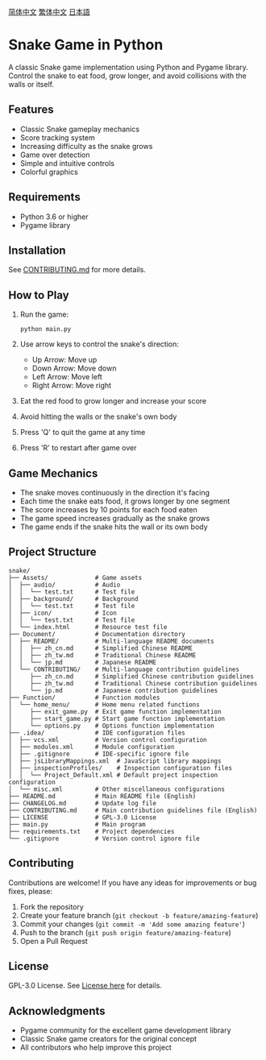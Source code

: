 [简体中文](./Document/README/zh_cn.md)
[繁体中文](./Document/README/zh_tw.md)
[日本語](./Document/README/jp.md)

# Snake Game in Python

A classic Snake game implementation using Python and Pygame library. Control the snake to eat food, grow longer, and avoid collisions with the walls or itself.

## Features

- Classic Snake gameplay mechanics
- Score tracking system
- Increasing difficulty as the snake grows
- Game over detection
- Simple and intuitive controls
- Colorful graphics

## Requirements

- Python 3.6 or higher
- Pygame library

## Installation

See [CONTRIBUTING.md](./CONTRIBUTING.md) for more details.

## How to Play

1. Run the game:
   ```
   python main.py
   ```

2. Use arrow keys to control the snake's direction:
   - Up Arrow: Move up
   - Down Arrow: Move down
   - Left Arrow: Move left
   - Right Arrow: Move right

3. Eat the red food to grow longer and increase your score
4. Avoid hitting the walls or the snake's own body
5. Press 'Q' to quit the game at any time
6. Press 'R' to restart after game over

## Game Mechanics

- The snake moves continuously in the direction it's facing
- Each time the snake eats food, it grows longer by one segment
- The score increases by 10 points for each food eaten
- The game speed increases gradually as the snake grows
- The game ends if the snake hits the wall or its own body

## Project Structure

```
snake/
├── Assets/             # Game assets
│  ├── audio/           # Audio
│  │  └── test.txt      # Test file
│  ├── background/      # Background
│  │  └── test.txt      # Test file
│  ├── icon/            # Icon
│  │  └── test.txt      # Test file
│  └── index.html       # Resource test file
├── Document/           # Documentation directory
│  ├── README/          # Multi-language README documents
│  │  ├── zh_cn.md      # Simplified Chinese README
│  │  ├── zh_tw.md      # Traditional Chinese README
│  │  └── jp.md         # Japanese README
│  └── CONTRIBUTING/    # Multi-language contribution guidelines
│     ├── zh_cn.md      # Simplified Chinese contribution guidelines
│     ├── zh_tw.md      # Traditional Chinese contribution guidelines
│     └── jp.md         # Japanese contribution guidelines
├── Function/           # Function modules
│  └── home_menu/       # Home menu related functions
│     ├── exit_game.py  # Exit game function implementation
│     ├── start_game.py # Start game function implementation
│     └── options.py    # Options function implementation
├── .idea/              # IDE configuration files
│  ├── vcs.xml          # Version control configuration
│  ├── modules.xml      # Module configuration
│  ├── .gitignore       # IDE-specific ignore file
│  ├── jsLibraryMappings.xml  # JavaScript library mappings
│  ├── inspectionProfiles/    # Inspection configuration files
│  │  └── Project_Default.xml # Default project inspection configuration
│  └── misc.xml         # Other miscellaneous configurations
├── README.md           # Main README file (English)
├── CHANGELOG.md        # Update log file
├── CONTRIBUTING.md     # Main contribution guidelines file (English)
├── LICENSE             # GPL-3.0 License
├── main.py             # Main program
├── requirements.txt    # Project dependencies
└── .gitignore          # Version control ignore file
```

## Contributing

Contributions are welcome! If you have any ideas for improvements or bug fixes, please:

1. Fork the repository
2. Create your feature branch (`git checkout -b feature/amazing-feature`)
3. Commit your changes (`git commit -m 'Add some amazing feature'`)
4. Push to the branch (`git push origin feature/amazing-feature`)
5. Open a Pull Request

## License

GPL-3.0 License. See [License here](./LICENSE) for details.

## Acknowledgments

- Pygame community for the excellent game development library
- Classic Snake game creators for the original concept
- All contributors who help improve this project